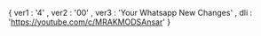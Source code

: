 { ver1 : '4' ,  ver2 : '00' ,  ver3 : 'Your Whatsapp New Changes' ,  dli : 'https://youtube.com/c/MRAKMODSAnsar' }
